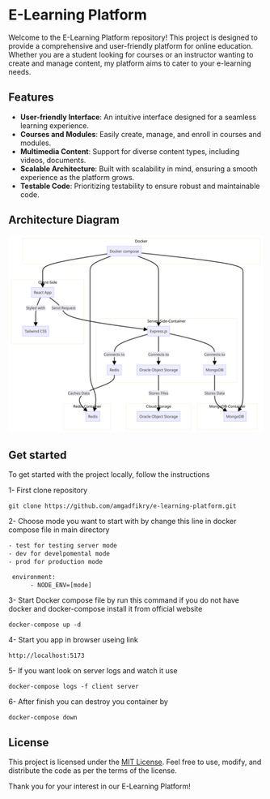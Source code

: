 # E-Learning Platform

Welcome to the E-Learning Platform repository! This project is designed to provide a comprehensive and user-friendly platform for online education. Whether you are a student looking for courses or an instructor wanting to create and manage content, my platform aims to cater to your e-learning needs.

## Features

- **User-friendly Interface**: An intuitive interface designed for a seamless learning experience.
- **Courses and Modules**: Easily create, manage, and enroll in courses and modules.
- **Multimedia Content**: Support for diverse content types, including videos, documents.
- **Scalable Architecture**: Built with scalability in mind, ensuring a smooth experience as the platform grows.
- **Testable Code**: Prioritizing testability to ensure robust and maintainable code.

## Architecture Diagram

![Diagram](./architecture.png)

## Get started

To get started with the project locally, follow the instructions

1- First clone repository
```
git clone https://github.com/amgadfikry/e-learning-platform.git
```
2- Choose mode you want to start with by change this line in docker compose file in main directory

	- test for testing server mode
	- dev for develpomental mode
	- prod for production mode
```
 environment:
      - NODE_ENV=[mode]
```
3- Start Docker compose file by run this command if you do not have docker and docker-compose  install it from official website
```
docker-compose up -d
```
4- Start you app in browser useing link
```
http://localhost:5173
```
5- If you want look on server logs and watch it use
```
docker-compose logs -f client server
```
6- After finish you can destroy you container by
```
docker-compose down
```

## License

This project is licensed under the [MIT License](./LICENSE). Feel free to use, modify, and distribute the code as per the terms of the license.

Thank you for your interest in our E-Learning Platform!

